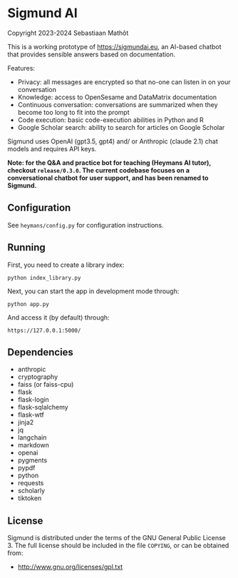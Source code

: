 # Sigmund AI

Copyright 2023-2024 Sebastiaan Mathôt

This is a working prototype of <https://sigmundai.eu>, an AI-based chatbot that provides sensible answers based on documentation.

Features:

- Privacy: all messages are encrypted so that no-one can listen in on your conversation
- Knowledge: access to OpenSesame and DataMatrix documentation 
- Continuous conversation: conversations are summarized when they become too long to fit into the prompt
- Code execution: basic code-execution abilities in Python and R
- Google Scholar search: ability to search for articles on Google Scholar

Sigmund uses OpenAI (gpt3.5, gpt4) and/ or Anthropic (claude 2.1) chat models and requires API keys.

**Note: for the Q&A and practice bot for teaching (Heymans AI tutor), checkout `release/0.3.0`. The current codebase focuses on a conversational chatbot for user support, and has been renamed to Sigmund.**

## Configuration

See `heymans/config.py` for configuration instructions.


## Running

First, you need to create a library index:

```
python index_library.py
```


Next, you can start the app in development mode through:

```
python app.py
```

And access it (by default) through:

```
https://127.0.0.1:5000/
```


## Dependencies

- anthropic
- cryptography
- faiss (or faiss-cpu)
- flask
- flask-login
- flask-sqlalchemy
- flask-wtf
- jinja2
- jq
- langchain
- markdown
- openai
- pygments
- pypdf
- python
- requests
- scholarly
- tiktoken


## License

Sigmund is distributed under the terms of the GNU General Public License 3. The full license should be included in the file `COPYING`, or can be obtained from:

- <http://www.gnu.org/licenses/gpl.txt>
